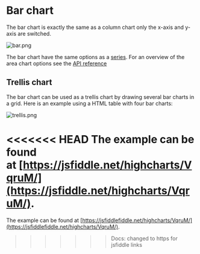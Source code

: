 Bar chart
=========

The bar chart is exactly the same as a column chart only the x-axis and y-axis are switched.

![bar.png](bar.png)

The bar chart have the same options as a [series](docs/chart-concepts/series). For an overview of the area chart options see the [API reference](https://api.highcharts.com/highcharts/plotOptions.bar)

Trellis chart
-------------

The bar chart can be used as a trellis chart by drawing several bar charts in a grid. Here is an example using a HTML table with four bar charts:

![trellis.png](trellis.png)

<<<<<<< HEAD
The example can be found at [https://jsfiddle.net/highcharts/VqruM/](https://jsfiddle.net/highcharts/VqruM/).
=======
The example can be found at [https://jsfiddlefiddle.net/highcharts/VqruM/](https://jsfiddlefiddle.net/highcharts/VqruM/).
>>>>>>> Docs: changed to https for jsfiddle links
